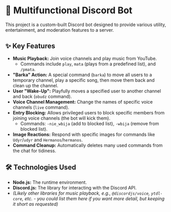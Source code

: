 # 🤖 Multifunctional Discord Bot

This project is a custom-built Discord bot designed to provide various utility, entertainment, and moderation features to a server.

## ✨ Key Features

*   **Music Playback:** Join voice channels and play music from YouTube.
    *   Commands include `play`, `mata` (plays from a predefined list), and `/pmata`.
*   **"Barka" Action:** A special command (`barka`) to move all users to a temporary channel, play a specific song, then move them back and clean up the channel.
*   **User "Wake-Up":** Playfully moves a specified user to another channel and back (`obudz` command).
*   **Voice Channel Management:** Change the names of specific voice channels (`live` command).
*   **Entry Blocking:** Allows privileged users to block specific members from joining voice channels (the bot will kick them).
    *   Commands: `-nie_wbija` (add to blocked list), `-wbija` (remove from blocked list).
*   **Image Reactions:** Respond with specific images for commands like `Udyr`/`udyr` and `Hermanos`/`hermanos`.
*   **Command Cleanup:** Automatically deletes many used commands from the chat for tidiness.

## 🛠️ Technologies Used

*   **Node.js:** The runtime environment.
*   **Discord.js:** The library for interacting with the Discord API.
*   *(Likely other libraries for music playback, e.g., `@discordjs/voice`, `ytdl-core`, etc. - you could list them here if you want more detail, but keeping it short as requested)*
